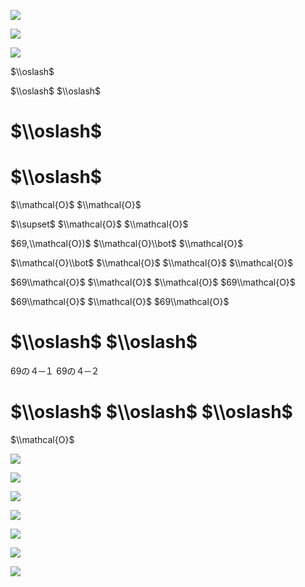 ![](https://www.nta.go.jp/tmp/5bf9960c-e793-4ca2-815a-dd796535b36f/images/98282241ccabee7376425810a7770bbb68092e521998ec44b815dd6f0d3c0216.jpg)

![](https://www.nta.go.jp/tmp/5bf9960c-e793-4ca2-815a-dd796535b36f/images/14d55256b756f3f65ab81e1f445d1800eda83a9cbaf21c4ce55693872cd01fd2.jpg)

![](https://www.nta.go.jp/tmp/5bf9960c-e793-4ca2-815a-dd796535b36f/images/d1c5de151154754bd069e86c0720e802daff92e7cd36f78b5b1a82f730b97b06.jpg)

$\\oslash$

$\\oslash$ $\\oslash$

# $\\oslash$

# $\\oslash$

$\\mathcal{O}$ $\\mathcal{O}$

$\\supset$ $\\mathcal{O}$ $\\mathcal{O}$

$69,\\mathcal{O})$ $\\mathcal{O}\\bot$ $\\mathcal{O}$

$\\mathcal{O}\\bot$ $\\mathcal{O}$ $\\mathcal{O}$ $\\mathcal{O}$

$69\\mathcal{O}$ $\\mathcal{O}$ $\\mathcal{O}$ $69\\mathcal{O}$

$69\\mathcal{O}$ $\\mathcal{O}$ $69\\mathcal{O}$

# $\\oslash$ $\\oslash$

69の４─１ 69の４─２

# $\\oslash$ $\\oslash$ $\\oslash$

$\\mathcal{O}$

![](https://www.nta.go.jp/tmp/5bf9960c-e793-4ca2-815a-dd796535b36f/images/d6f2ab21e577545a18844ae248a85b3e6771f1e15fbf76998106327d1c533e69.jpg)

![](https://www.nta.go.jp/tmp/5bf9960c-e793-4ca2-815a-dd796535b36f/images/22a874d42a6702b1e01d875ddd6cfb61b5e34a273637e76f43dbc84551212062.jpg)

![](https://www.nta.go.jp/tmp/5bf9960c-e793-4ca2-815a-dd796535b36f/images/0af56cdcb123a4b8c4615f03d8c34bac9ef2ffa24e0c9b87c037d3f32e12424d.jpg)

![](https://www.nta.go.jp/tmp/5bf9960c-e793-4ca2-815a-dd796535b36f/images/4510ef54597d8c2513d90f02d3ff0eddd6f34eaae625206d526e0fe922042df8.jpg)

![](https://www.nta.go.jp/tmp/5bf9960c-e793-4ca2-815a-dd796535b36f/images/e5e7ded5f26830fbf1d3b96545ad40a5cd744824fa80a5afa1a27adf16ce32eb.jpg)

![](https://www.nta.go.jp/tmp/5bf9960c-e793-4ca2-815a-dd796535b36f/images/c96430dc95e9ad20a595bd648cdb80fc106089c554eee80fd86c8543f3fc668b.jpg)

![](https://www.nta.go.jp/tmp/5bf9960c-e793-4ca2-815a-dd796535b36f/images/a58e92ebc33a58770d2384199e589c2bb847348d191cf0c3ff17adfcac1fc1e4.jpg)